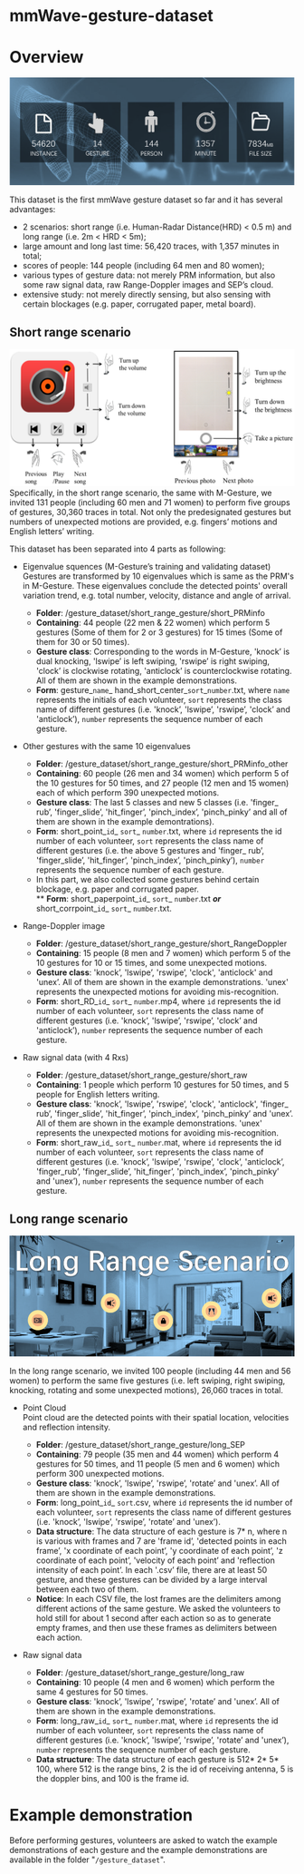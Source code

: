 # mmWave-gesture-dataset



# Overview

![overview](readmePics/overview.png)

This dataset is the first mmWave gesture dataset so far and it has several advantages:   
* 2 scenarios: short range (i.e. Human-Radar Distance(HRD) < 0.5 m) and long range (i.e. 2m < HRD < 5m);   
* large amount and long last time: 56,420 traces, with 1,357 minutes in total;   
* scores of people: 144 people (including 64 men and 80 women);   
* various types of gesture data: not merely PRM information, but also some raw signal data, raw Range-Doppler images and SEP’s cloud.   
* extensive study: not merely directly sensing, but also sensing with certain blockages (e.g. paper, corrugated paper, metal board).

## Short range scenario

![short](readmePics/short.png)
Specifically, in the short range scenario, the same with M-Gesture, we invited 131 people (including 60 men and 71 women) to perform five groups of gestures, 30,360 traces in total. Not only the predesignated gestures but numbers of unexpected motions are provided, e.g. fingers’ motions and English letters’ writing. 

This dataset has been separated into 4 parts as following:   
* Eigenvalue squences (M-Gesture’s training and validating dataset)   
Gestures are transformed by 10 eigenvalues which is same as the PRM's in M-Gesture.
These eigenvalues conclude the detected points' overall variation trend, e.g. total number, velocity, distance and angle of arrival.  
  * **Folder**: /gesture_dataset/short_range_gesture/short_PRMinfo
  * **Containing**: 44 people (22 men & 22 women) which perform 5 gestures (Some of them for 2 or 3 gestures) for 15 times (Some of them for 30 or 50 times).
  * **Gesture class**: Corresponding to the words in M-Gesture, 'knock’ is dual knocking, 'lswipe’ is left swiping, 'rswipe’ is right swiping, 'clock’ is clockwise rotating, 'anticlock’ is counterclockwise rotating.  All of them are shown in the example demonstrations.    
  * **Form**: gesture_`name`_ hand_short_center_`sort`_`number`.txt, where `name` represents the initials of each volunteer, `sort` represents the class name of different gestures (i.e. 'knock’, 'lswipe’, 'rswipe’, 'clock’ and 'anticlock’), `number` represents the sequence number of each gesture.

* Other gestures with the same 10 eigenvalues  
  * **Folder**: /gesture_dataset/short_range_gesture/short_PRMinfo_other
  * **Containing**: 60 people (26 men and 34 women) which perform 5 of the 10 gestures for 50 times, and 27 people (12 men and 15 women) each of which perform 390 unexpected motions.
  * **Gesture class**: The last 5 classes and new 5 classes (i.e. 'finger_ rub’, 'finger_slide’, 'hit_finger’, 'pinch_index’, 'pinch_pinky’ and all of them are shown in the example demontrations).  
  * **Form**: short_point_`id`_ `sort`_ `number`.txt, where `id` represents the id number of each volunteer, `sort` represents the class name of different gestures (i.e. the above 5 gestures and 'finger_ rub’, 'finger_slide’, 'hit_finger’, 'pinch_index’, 'pinch_pinky’), `number` represents the sequence number of each gesture.  
  * In this part, we also collected some gestures behind certain blockage, e.g. paper and corrugated paper.  
  ** **Form**: short_paperpoint_`id`_ `sort`_ `number`.txt ***or*** short_corrpoint_`id`_ `sort`_ `number`.txt.

* Range-Doppler image  
  * **Folder**: /gesture_dataset/short_range_gesture/short_RangeDoppler  
  * **Containing**: 15 people (8 men and 7 women) which perform 5 of the 10 gestures for 10 or 15 times, and some unexpected motions.
  * **Gesture class**: 'knock’, 'lswipe’, 'rswipe’, 'clock', 'anticlock' and 'unex’. All of them are shown in the example demonstrations. 'unex' represents the unexpected motions for avoiding mis-recognition.   
  * **Form**: short_RD_`id`_ `sort`_ `number`.mp4, where `id` represents the id number of each volunteer, `sort` represents the class name of different gestures (i.e. 'knock’, 'lswipe’, 'rswipe’, 'clock’ and 'anticlock’), `number` represents the sequence number of each gesture.  

* Raw signal data (with 4 Rxs)  
  * **Folder**: /gesture_dataset/short_range_gesture/short_raw  
  * **Containing**: 1 people which perform 10 gestures for 50 times, and 5 people for English letters writing.  
  * **Gesture class**: 'knock’, 'lswipe’, 'rswipe’, 'clock', 'anticlock',  'finger_ rub’, 'finger_slide’, 'hit_finger’, 'pinch_index’, 'pinch_pinky’ and 'unex’. All of them are shown in the example demonstrations. 'unex' represents the unexpected motions for avoiding mis-recognition.   
  * **Form**: short_raw_`id`_ `sort`_ `number`.mat, where `id` represents the id number of each volunteer, `sort` represents the class name of different gestures (i.e. 'knock’, 'lswipe’, 'rswipe’, 'clock’, 'anticlock’, 'finger_rub’, 'finger_slide’, 'hit_finger’, 'pinch_index’, 'pinch_pinky’ and 'unex’), `number` represents the sequence number of each gesture.  

## Long range scenario

![long](readmePics/long.png)

In the long range scenario, we invited 100 people (including 44 men and 56 women) to perform the same five gestures (i.e. left swiping, right swiping, knocking, rotating and some unexpected motions), 26,060 traces in total.

* Point Cloud  
Point cloud are the detected points with their spatial location, velocities and reflection intensity.
  * **Folder**: /gesture_dataset/short_range_gesture/long_SEP  
  * **Containing**: 79 people (35 men and 44 women) which perform 4 gestures for 50 times, and 11 people (5 men and 6 women) which perform 300 unexpected motions.  
  * **Gesture class**: 'knock’, 'lswipe’, 'rswipe’, 'rotate’ and 'unex’. All of them are shown in the example demonstrations.  
  * **Form**: long_point_`id`_ `sort`.csv, where `id` represents the id number of each volunteer, `sort` represents the class name of different gestures (i.e. 'knock’, 'lswipe’, 'rswipe’, 'rotate’ and 'unex’).  
  * **Data structure**: The data structure of each gesture is 7* n, where n is various with frames and 7 are 'frame id’, 'detected points in each frame’, 'x coordinate of each point’, 'y coordinate of each point’, 'z coordinate of each point’, 'velocity of each point’ and 'reflection intensity of each point’. In each '.csv’ file, there are at least 50 gesture, and these gestures can be divided by a large interval between each two of them.
  * **Notice**:  In each CSV file, the lost frames are the delimiters among different actions of the same gesture. We asked the volunteers to hold still for about 1 second after each action so as to generate empty frames, and then use these frames as delimiters between each action.

  
* Raw signal data    
  * **Folder**: /gesture_dataset/short_range_gesture/long_raw  
  * **Containing**: 10 people (4 men and 6 women) which perform the same 4 gestures for 50 times.  
  * **Gesture class**: 'knock’, 'lswipe’, 'rswipe’, 'rotate’ and 'unex’. All of them are shown in the example demonstrations.  
  * **Form**: long_raw_`id`_ `sort`_ `number`.mat, where `id` represents the id number of each volunteer, `sort` represents the class name of different gestures (i.e. 'knock’, 'lswipe’, 'rswipe’, 'rotate’ and 'unex’), `number` represents the sequence number of each gesture.  
  * **Data structure**: The data structure of each gesture is 512* 2* 5* 100, where 512 is the range bins, 2 is the id of receiving antenna, 5 is the doppler bins, and 100 is the frame id.
  
# Example demonstration
Before performing gestures, volunteers are asked to watch the example demonstrations of each gesture and the example demonstrations are available in the folder "`/gesture_dataset`".
